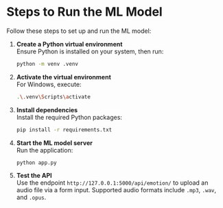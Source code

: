 # Steps to Run the ML Model

Follow these steps to set up and run the ML model:

1. **Create a Python virtual environment**  
    Ensure Python is installed on your system, then run:
    ```bash
    python -m venv .venv
    ```

2. **Activate the virtual environment**  
    For Windows, execute:
    ```bash
    .\.venv\Scripts\activate
    ```

3. **Install dependencies**  
    Install the required Python packages:
    ```bash
    pip install -r requirements.txt
    ```

4. **Start the ML model server**  
    Run the application:
    ```bash
    python app.py
    ```

5. **Test the API**  
    Use the endpoint `http://127.0.0.1:5000/api/emotion/` to upload an audio file via a form input. Supported audio formats include `.mp3`, `.wav`, and `.opus`.
